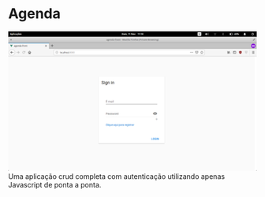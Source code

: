 # Agenda
![Agenda](agenda.png)
Uma aplicação crud completa com autenticação utilizando apenas Javascript de ponta a ponta.

